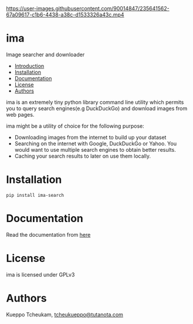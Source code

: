 
https://user-images.githubusercontent.com/90014847/235641562-67a09617-c1b6-4438-a38c-d1533326a43c.mp4


ima
===

Image searcher and downloader

- [Introduction](https://github.com/tcheukueppo/ima#Introduction)
- [Installation](https://github.com/tcheukueppo/ima#Installation)
- [Documentation](https://github.com/tcheukueppo/ima#Documentation)
- [License](https://github.com/tcheukueppo/ima#License)
- [Authors](https://github.com/tcheukueppo/ima#Authors)

ima is an extremely tiny python library command line utility which permits you to query search engines(e.g DuckDuckGo)
and download images from web pages.

ima might be a utility of choice for the following purpose:

- Downloading images from the internet to build up your dataset
- Searching on the internet with Google, DuckDuckGo or Yahoo. You would want to
  use multiple search engines to obtain better results.
- Caching your search results to later on use them locally.

# Installation

```{python}
pip install ima-search
```

# Documentation

Read the documentation from [here](./docs/introduction.md)

# License

ima is licensed under GPLv3

# Authors

Kueppo Tcheukam, tcheukueppo@tutanota.com
